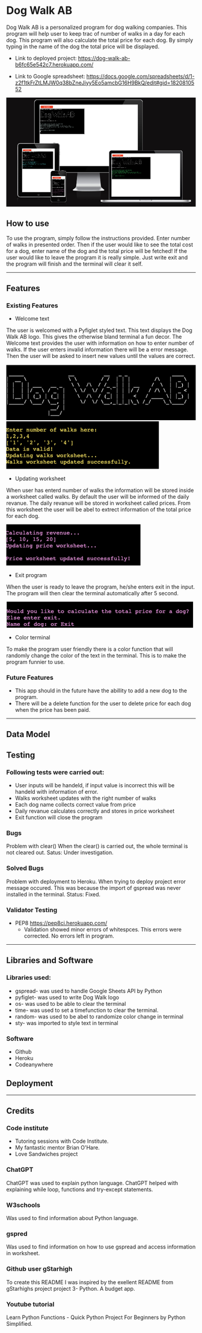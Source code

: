 # Dog Walk AB

Dog Walk AB is a personalized program for dog walking companies. This program will help user to keep trac of number of walks in a day for each dog. This program will also calculate the total price for each dog. By simply typing in the name of the dog the total price will be displayed.


- Link to deployed project:
https://dog-walk-ab-b6fc65e542c7.herokuapp.com/

- Link to Google spreadsheet:
https://docs.google.com/spreadsheets/d/1-z2f1tkFrZtLMJW0q38bZneJiyy5Eo5amcbG16H9BkQ/edit#gid=1820810552

![Am I responsive](docs/amiresponsive.png)

## How to use
To use the program, simply follow the instructions provided. Enter number of walks in presented order. Then if the user would like to see the total cost for a dog, enter name of the dog and the total price will be fetched! If the user would like to leave the program it is really simple. Just write exit and the program will finish and the terminal will clear it self.
*** 
## Features

### Existing Features
- Welcome text

The user is welcomed with a Pyfiglet styled text. This text displays the Dog Walk AB logo. This gives the otherwise bland terminal a fun decor.
The Welcome text provides the user with information on how to enter number of walks. If the user enters invalid information there will be a error message. Then the user will be asked to insert new values until the values are correct.

![Welcome text](docs/dog-walk-figlet.png)
![Welcome text](docs/enter-number.png)

- Updating worksheet

When user has enterd number of walks the information will be stored inside a worksheet called walks. By default the user will be informed of the daily revanue. The daily revanue will be stored in worksheet called prices. From this worksheet the user will be abel to extrect information of the total price for each dog.

![Update worksheet](docs/calculate-revenue.png)

- Exit program

When the user is ready to leave the program, he/she enters exit in the input. The program will then clear the terminal automatically after 5 second.

![Exit program](docs/calculate-exit.png)

- Color terminal

To make the program user friendly there is a color function that will randomly change the color of the text in the terminal. This is to make the program funnier to use.

### Future Features
- This app should in the future have the abillity to add a new dog to the program.
- There will be a delete function for the user to delete price for each dog when the price has been paid.
*** 
## Data Model
## Testing
### Following tests were carried out:
- User inputs will be handeld, if input value is incorrect this will be handeld with information of error.
- Walks worksheet updates with the right number of walks
- Each dog name collects correct value from price 
- Daily revanue calculates correctly and stores in price worksheet
- Exit function will close the program

### Bugs
 Problem with clear()
 When the clear() is carried out, the whole terminal is not cleared out. 
 Satus: Under investigation.

### Solved Bugs
Problem with deployment to Heroku. When trying to deploy project error message occured. This was because the import of gspread was never installed in the terminal.
Status: Fixed.

### Validator Testing
- PEP8 https://pep8ci.herokuapp.com/
  - Validation showed minor errors of whitespces. This errors were corrected. No errors left in program.
*** 
## Libraries and Software
### Libraries used:
- gspread- was used to handle Google Sheets API by Python
- pyfiglet- was used to write Dog Walk logo
- os- was used to be able to clear the terminal
- time- was used to set a timefunction to clear the terminal.
- random- was used to be abel to randomize color change in terminal
- sty- was imported to style text in terminal
### Software
- Github
- Heroku
- Codeanywhere


## Deployment
***
## Credits

### Code institute
- Tutoring sessions with Code Institute.
- My fantastic mentor Brian O'Hare.
- Love Sandwiches project

### ChatGPT
ChatGPT was used to explain python language. ChatGPT helped with explaining while loop, functions and try-except statements. 

### W3schools 
Was used to find information about Python language.

### gspred
Was used to find information on how to use gspread and access information in worksheet.

### Github user gStarhigh
To create this README I was inspired by the exellent README from gStarhighs project project 3- Python. A budget app.

### Youtube tutorial
Learn Python Functions - Quick Python Project For Beginners by Python Simplified.
